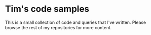 # Tim's code samples
This is a small collection of code and queries that I've written. Please browse the rest of my repositories for more content.
